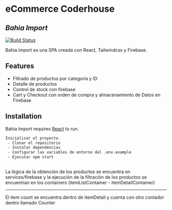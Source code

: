 # eCommerce Coderhouse
## _Bahia Import_

[![Build Status](https://travis-ci.org/joemccann/dillinger.svg?branch=master)](https://travis-ci.org/joemccann/dillinger)

Bahia import es una SPA creada con React, Tailwindcss y Firebase.

## Features

- Filtrado de productos por categoría y ID
- Detalle de productos
- Control de stock con firebase
- Cart y Checkout con orden de compra y almacenamiento de Datos en Firebase

## Installation

Bahia Import requires [React](https://reactjs.org/) to run.


```sh
Inicializar el proyecto.
 - Clonar el repositorio
 - Instalar dependencias
 - Configurar las variables de entorno del .env.example
 - Ejecutar npm start
 
```



La lógica de la obtención de los productos se encuentra en services/firebase y la ejecución de la filtración de los productos se encuentran en los containers (itemListContainer - itemDetailContainer)

***
El item count se encuentra dentro de itemDetail y cuenta con otro contador dentro llamado Counter
